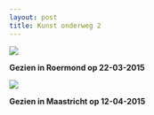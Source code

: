 ```yaml
---
layout: post
title: Kunst onderweg 2
---
```

![](/thunder/img/IMGP4398.jpg)

**Gezien in Roermond op 22-03-2015**

![](/thunder/img/IMGP4582.jpg-2)

**Gezien in Maastricht op 12-04-2015**
